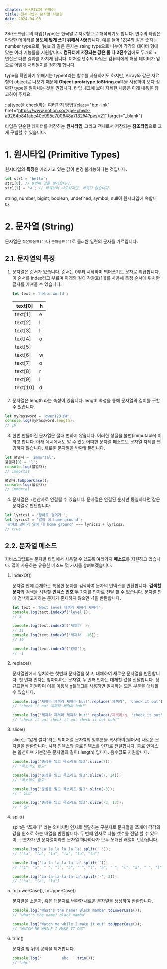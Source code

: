 ```yaml
---
chapter: 원시타입에 관하여
title: 원시타입과 문자열 자료형
date: 2024-04-03
---
```


자바스크립트의 타입(Type)은 한국말로 자료형으로 해석되기도 합니다. 변수의 타입은 다양한 데이터를 **용도에 맞게 쓰기 위해서 사용**합니다. 예를 들어 1234와 같은 숫자는 number type으로, ‘jeju’와 같은 문자는 string type으로 나누어 각각의 데이터 형에 맞는 여러 기능들을 지원합니다. **컴퓨터에 저장되는 값은 둘 다 2진수**임에도 두개의 + 연산은 다른 결과를 가지게 됩니다. 이처럼 변수의 타입은 컴퓨터에게 해당 데이터가 앞으로 어떻게 처리될지를 정하게 합니다.

type을 확인하기 위해서는 typeof라는 함수를 사용하기도 하지만, Array와 같은 자료형이 object로 나오기 때문에 **Object.prototype.toString.call** 을 사용하여 보다 정확한 type을 알아내는 것을 권합니다. 타입 체크에 보다 자세한 내용은 아래 내용을 참고하여 주세요.

::a[type을 check하는 여러가지 방법]{class="btn-link" href="https://www.notion.so/type-check-a9264b841abe40e995c700648a7f3294?pvs=21" target="\_blank"}

타입은 단순한 데이터를 저장하는 **원시타입**, 그리고 객체로서 저장되는 **참조타입**으로 크게 구별할 수 있습니다.

# 1. 원시타입 (Primitive Types)

원시타입의 **특징**은 가리키고 있는 값이 변경 불가능하다는 것입니다.

```jsx
let str1 = 'hello';
str1[0]; // 0번째 값을 불러옵니다.
str1[1] = 'w'; // 바꿔보려 시도하지만, 바뀌지 않습니다.
```

string, number, bigint, boolean, undefined, symbol, null이 원시타입에 속합니다.

# 2. 문자열 (St**ring)**

문자열은 `작은따옴표(')`나 `큰따옴표(")`로 둘러싼 일련의 문자를 가르킵니다.

## **2.1. 문자열의 특징**

1. 문자열은 순서가 있습니다. 순서는 0부터 시작하며 띄어쓰기도 문자로 취급합니다. 이 순서를 index라고 부르며 아래와 같이 각괄호([ ])를 사용해 특정 순서에 위치한 글자를 가져올 수 있습니다.

   ```jsx
   let text = 'hello world';
   ```

   | text[0]  | h   |
   | -------- | --- |
   | text[1]  | e   |
   | text[2]  | l   |
   | text[3]  | l   |
   | text[4]  | o   |
   | text[5]  |     |
   | text[6]  | w   |
   | text[7]  | o   |
   | text[8]  | r   |
   | text[9]  | l   |
   | text[10] | d   |

2. 문자열은 length 라는 속성이 있습니다. length 속성을 통해 문자열의 길이를 구할 수 있습니다.

```jsx
let myPassword = 'qwer123!@#';
console.log(myPassword.length);
// 10
```

3. 한번 만들어진 문자열은 절대 변하지 않습니다. 이러한 성질을 불변(immutable) 이라고 합니다. 아래 예시에서도 알 수 있듯 어떠한 문자열 메소드도 문자열 자체를 변경하지 않습니다. 새로운 문자열을 반환할 뿐입니다.

```jsx
let 불멸자 = 'immortal';
불멸자[0] = 'l';
console.log(불멸자);
// immortal

불멸자.toUpperCase();
console.log(불멸자);
// immortal
```

4. 문자열은 +연산자로 연결될 수 있습니다. 문자열은 연결된 순서만 동일하다면 같은 문자열로 판단합니다.

```jsx
let lyrics1 = '광야로 걸어가 ';
let lyrics2 = '알아 네 home ground';
'광야로 걸어가 알아 네 home ground' === lyrics1 + lyrics2;
// true
```

## **2.2. 문자열 메소드**

자바스크립트는 문자열 타입에서 사용할 수 있도록 여러가지 **메소드**를 지원하고 있습니다. 많이 사용하는 유용한 메소드 몇 가지를 살펴보겠습니다.

1. indexOf()

   문자열 안에 존재하는 특정한 문자를 검색하여 문자의 인덱스를 반환합니다. **검색할 문자**와 검색을 시작할 **인덱스 번호** 두 가지를 인자로 전달 할 수 있습니다. 문자열 안에 검색하고자하는 문자가 존재하지 않으면 -1을 반환합니다.

   ```jsx
   let text = 'Next level 제껴라 제껴라 제껴라';
   console.log(text.indexOf('level'));
   // 5

   console.log(text.indexOf('제껴라'));
   // 11
   console.log(text.indexOf('제껴라', 16));
   // 19

   console.log(text.indexOf('광야'));
   // -1
   ```

1. replace()

   문자열안에서 일치하는 첫번째 문자열을 찾고, 대체하여 새로운 문자열을 반환합니다. 첫 번째 인자는 찾아야하는 문자열, 두 번째 인자는 대체할 값을 전달합니다. 정규표현식 지원하며 이를 이용해 g플래그를 사용하면 일치하는 모든 부분을 대체할 수 있습니다.

   ```jsx
   console.log('제껴라 제껴라 제껴라 huh!'.replace('제껴라', 'check it out'));
   // "check it out 제껴라 제껴라 huh!"

   console.log('제껴라 제껴라 제껴라 huh!'.replace(/제껴라/g, 'check it out'));
   // "check it out check it out check it out huh!"
   ```

1. slice()

   slice는 “얇게 썰다”라는 의미처럼 문자열의 일부분을 복사하여(썰어서) 새로운 문자열을 반환합니다. 시작 인덱스와 종료 인덱스를 인자로 전달합니다. 종료 인덱스는 옵션이며 기본값은 문자열의 길이(.length) 입니다. 음수값도 지원합니다.

   ```jsx
   console.log('중심을 잃고 목소리도 잃고'.slice(7));
   // "목소리도 잃고"

   console.log('중심을 잃고 목소리도 잃고'.slice(7, 14));
   // "목소리도 잃고"

   console.log('중심을 잃고 목소리도 잃고'.slice(-3));
   // " 잃고"

   console.log('중심을 잃고 목소리도 잃고'.slice(-3, 13));
   // " 잃"
   ```

1. split()

   split은 “쪼개다" 라는 의미처럼 인자로 전달하는 구분자로 문자열을 쪼개어 각각의 값을 원소로 하는 배열을 반환합니다. 두 번째 인자로 나눌 갯수를 전달 할 수 있으며, 구분자가 빈 문자열이라면 문자열 하나하나가 모두 쪼개진 배열이 반환됩니다.

   ```jsx
   console.log('La la la la la la'.split(' '));
   // ["La", "la", "la", "la", "la", "la"]

   console.log('La la la la la la'.split(''));
   // ["L", "a", " ", "l", "a", " ", "l", "a", " ", "l", "a", " ", "l", "a", " ", "l", "a"]

   console.log('La-la-la-la-la-la'.split('-', 3));
   // ["La", "la", "la"]
   ```

1. toLowerCase(), toUpperCase()

   문자열을 소문자, 혹은 대문자로 변환한 새로운 문자열을 생성하여 반환합니다.

   ```jsx
   console.log("What's the name? Black mamba".toLowerCase());
   // "what's the name? black mamba"

   console.log('Watch me while I make it out'.toUpperCase());
   // "WATCH ME WHILE I MAKE IT OUT"
   ```

1. trim()

   문자열 앞 뒤의 공백을 제거합니다.

   ```jsx
   console.log('         abc  '.trim());
   // "abc"
   ```
